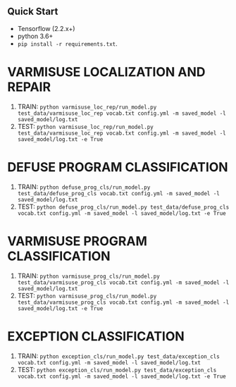 ## Quick Start
- Tensorflow (2.2.x+)
- python 3.6+
- `pip install -r requirements.txt`.

# VARMISUSE LOCALIZATION AND REPAIR
1. TRAIN: `python varmisuse_loc_rep/run_model.py test_data/varmisuse_loc_rep vocab.txt config.yml -m saved_model -l saved_model/log.txt`
2. TEST: `python varmisuse_loc_rep/run_model.py test_data/varmisuse_loc_rep vocab.txt config.yml -m saved_model -l saved_model/log.txt -e True`

# DEFUSE PROGRAM CLASSIFICATION
1. TRAIN: `python defuse_prog_cls/run_model.py test_data/defuse_prog_cls vocab.txt config.yml -m saved_model -l saved_model/log.txt`
2. TEST: `python defuse_prog_cls/run_model.py test_data/defuse_prog_cls vocab.txt config.yml -m saved_model -l saved_model/log.txt -e True`

# VARMISUSE PROGRAM CLASSIFICATION
1. TRAIN: `python varmisuse_prog_cls/run_model.py test_data/varmisuse_prog_cls vocab.txt config.yml -m saved_model -l saved_model/log.txt`
2. TEST: `python varmisuse_prog_cls/run_model.py test_data/varmisuse_prog_cls vocab.txt config.yml -m saved_model -l saved_model/log.txt -e True`

# EXCEPTION CLASSIFICATION
1. TRAIN: `python exception_cls/run_model.py test_data/exception_cls vocab.txt config.yml -m saved_model -l saved_model/log.txt`
2. TEST: `python exception_cls/run_model.py test_data/exception_cls vocab.txt config.yml -m saved_model -l saved_model/log.txt -e True`
